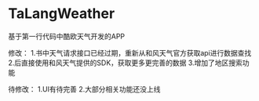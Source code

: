 # TaLangWeather
基于第一行代码中酷欧天气开发的APP

修改：
1.书中天气请求接口已经过期，重新从和风天气官方获取api进行数据查找
2.后直接使用和风天气提供的SDK，获取更多更完善的数据
3.增加了地区搜索功能

待修改：
1.UI有待完善
2.大部分相关功能还没上线
